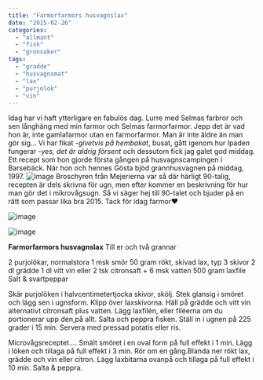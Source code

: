 ```yaml
---
title: "Farmorfarmors husvagnslax"
date: "2015-02-26"
categories: 
  - "allmant"
  - "fisk"
  - "gronsaker"
tags: 
  - "gradde"
  - "husvagnsmat"
  - "lax"
  - "purjolok"
  - "vin"
---
```


Idag har vi haft ytterligare en fabulös dag. Lurre med Selmas farbror och sen långhäng med min farmor och Selmas farmorfarmor. Jepp det är vad hon är, inte gamlafarmor utan en farmorfarmor. Man är inte äldre än man gör sig... Vi har fikat -_givetvis på hembakat_, busat, gått igenom hur Ipaden fungerar -_yes, det är aldrig försent_ och dessutom fick jag galet god middag. Ett recept som hon gjorde första gången på husvagnscampingen i Barsebäck. När hon och hennes Gösta bjöd grannhusvagnen på middag, 1997. 
![image](/static/img/image15-1024x768.jpg)
Broschyren från Mejerierna var så där härligt 90-talig, recepten är dels skrivna för ugn, men efter kommer en beskrivning för hur man gör det i mikrovågsugn. Så vi säger hej till 90-talet och bjuder på en rätt som passar lika bra 2015. Tack för idag farmor❤️ 

![image](/static/img/image16-e1424921097331-765x1024.jpg)

![image](/static/img/image14-1024x768.jpg)

**Farmorfarmors husvagnslax** Till er och två grannar

2 purjolökar, normalstora 1 msk smör 50 gram rökt, skivad lax, typ 3 skivor 2 dl grädde 1 dl vitt vin eller 2 tsk citronsaft + 6 msk vatten 500 gram laxfile Salt & svartpeppar

Skär purjolöken i halvcentimetertjocka skivor, skölj. Stek glansig i smöret och lägg sen i ugnsform. Klipp över laxskivorna. Häll på grädde och vitt vin alternativt citronsaft plus vatten. Lägg laxfilén, eller filéerna om du portionerar upp den,på allt. Salta och peppra fisken. Ställ in i ugnen på 225 grader i 15 min. Servera med pressad potatis eller ris.

Microvågsreceptet.... Smält smöret i en oval form på full effekt i 1 min. Lägg i löken och tillaga på full effekt i 3 min. Rör om en gång.Blanda ner rökt lax, grädde och vin eller citron. Lägg laxbitarna ovanpå och tillaga på full effekt i 10 min. Salta & peppra.
